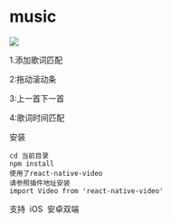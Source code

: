 # music

![](https://github.com/JonsonHI/music/raw/master/image/1.png)


1.添加歌词匹配

2:拖动滚动条

3:上一首下一首

4:歌词时间匹配

安装
```
cd 当前目录
npm install
使用了react-native-video
请参照插件地址安装
import Video from 'react-native-video'
```
支持  iOS  安卓双端

